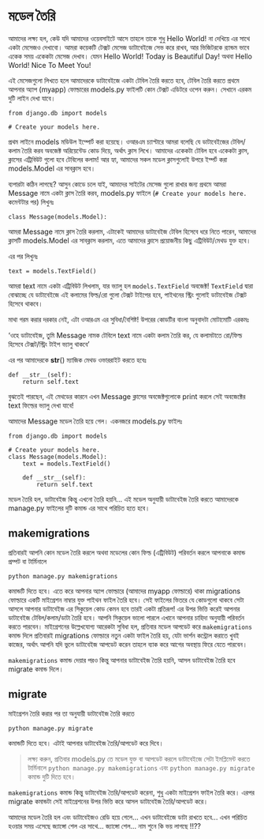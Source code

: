 # মডেল তৈরি

আমাদের লক্ষ্য হল, কেউ যদি আমাদের ওয়েবসাইটে আসে তাহলে তাকে শুধু Hello World! না দেখিয়ে এর সাথে একটা মেসেজও দেখাবো। আমরা কয়েকটি টেক্সট মেসেজ ডাটাবেইজে সেভ করে রাখব, আর ভিজিটরকে র‍্যান্ডম ভাবে একেক সময় একেকটা মেসেজ দেখাব। যেমন Hello World! Today is Beautiful Day! অথবা Hello World! Nice To Meet You!

এই মেসেজগুলো লিখতে হলে আমাদেরকে ডাটাবেইজে একটা টেবিল তৈরি করতে হবে, টেবিল তৈরি করতে প্রথমে আপনার অ্যাপ \(myapp\) ফোল্ডারের models.py ফাইলটি কোন টেক্সট এডিটরে ওপেন করুন। সেখানে এরকম দুটি লাইন দেখা যাবে।

```text
from django.db import models

# Create your models here.
```

প্রথম লাইনে models মডিউল ইম্পোর্ট করা হয়েছে। ওআরএম চ্যাপ্টারে আমরা বলেছি যে ডাটাবেইজের টেবিল/কলাম তৈরি করব অবজেক্ট অরিয়েন্টেড কোড দিয়ে, অর্থাৎ ক্লাস লিখে। আমাদের একেকটা টেবিল হবে একেকটা ক্লাস, ক্লাসের এট্রিবিউট গুলো হবে টেবিলের কলাম! আর হ্যা, আমাদের সকল মডেল ক্লাসগুলোই উপরে ইম্পর্ট করা models.Model এর সাবক্লাস হবে।

ব্যপারটা কঠিন লাগছে? আসুন কোডে চলে যাই, আমাদের সাইটের মেসেজ গুলো রাখার জন্য প্রথমে আমরা Message নামে একটা ক্লাস তৈরি করব, models.py ফাইলে \(`# Create your models here.` কমেন্টটার পর\) লিখুনঃ

```text
class Message(models.Model):
```

আমরা Message নামে ক্লাস তৈরি করলাম, এটাকেই আমাদের ডাটাবেইজ টেবিল হিসেবে ধরে নিতে পারেন, আমাদের ক্লাসটি models.Model এর সাবক্লাস করলাম, এতে আমাদের ক্লাসে প্রয়োজনীয় কিছু এট্রিবিউট/মেথড যুক্ত হবে।

এর পর লিখুনঃ

```text
text = models.TextField()
```

আমরা text নামে একটা এট্রিবিউট লিখলাম, যার ভ্যালু হল `models.TextField` অবজেক্ট! `TextField` দ্বারা বোঝাচ্ছে যে ডাটাবেইজে এই কলামের ফিল্ড/রো গুলো টেক্সট টাইপের হবে, পাইথনের স্ট্রিং গুলোই ডাটাবেইজ টেক্সট হিসেবে থাকবে।

মাথা গরম করার দরকার নেই, এটা ওআরএম এর সুবিধা/বৈশিষ্ট! উপরের কোডটির বাংলা অনুবাদটা মোটামোটি এরকমঃ

‘ওহে ডাটাবেইজ, তুমি Message নামক টেবিলে text নামে একটা কলাম তৈরি কর, যে কলামটাতে রো/ফিল্ড হিসেবে টেক্সট/স্ট্রিং টাইপ ভ্যালু থাকবে’

এর পর আমাদেরকে __str__\(\) ম্যাজিক মেথড ওভাররাইট করতে হবেঃ

```text
def __str__(self):
    return self.text
```

বুঝতেই পারছেন, এই মেথডের কারনে এখন Message ক্লাসের অবজেক্টগুলোকে print করলে সেই অবজেক্টের text ফিল্ডের ভ্যালু দেখা যাবে!

আমাদের Message মডেল তৈরি হয়ে গেল। একনজরে models.py ফাইলঃ

```text
from django.db import models

# Create your models here.
class Message(models.Model):
    text = models.TextField()

    def __str__(self):
        return self.text  
```

মডেল তৈরি হল, ডাটাবেইজ কিন্তু এখনো তৈরি হয়নি... এই মডেল অনুযায়ী ডাটাবেইজ তৈরি করতে আমাদেরকে manage.py ফাইলের দুটি কমান্ড এর সাথে পরিচিত হতে হবে।

## makemigrations

প্রতিবারই আপনি কোন মডেল তৈরি করলে অথবা মডেলের কোন ফিল্ড \(এট্রিবিউট\) পরিবর্তন করলে আপনাকে কমান্ড প্রম্পট বা টার্মিনালে

`python manage.py makemigrations`

কমান্ডটি দিতে হবে। এতে করে আপনার অ্যাপ ফোল্ডারে \(আমাদের myapp ফোল্ডারে\) থাকা migrations ফোল্ডারে একটি মাইগ্রেশন নাম্বার যুক্ত পাইথন ফাইল তৈরি হবে। সেই ফাইলের ভিতরে যে কোডগুলো থাকবে সেটা আসলে আপনার ডাটাবেইজ এর সিকুয়েল কোড কেমন হবে তারই একটা প্রতিরূপ! এর উপর ভিত্তি করেই আপনার ডাটাবেইজ টেবিল/কলাম/ডাটা তৈরি হবে। আপনি সিকুয়েল ভালো পারলে এখানে আপনার চাহিদা অনুযায়ী পরিবর্তন করতে পারবেন। মাইগ্রেশনের উল্লেখযোগ্য আরেকটা সুবিধা হল, প্রতিবার মডেল আপডেট করে `makemigrations` কমান্ড দিলে প্রতিবারই migrations ফোল্ডারে নতুন একটা ফাইল তৈরি হয়, যেটা ভার্শন কন্ট্রোল করাতে খুবই কাজের, অর্থাৎ আপনি যদি ভুলে ডাটাবেইজ আপডেট করেন তাহলে ব্যাক করে আগের অবস্থায় ফিরে যেতে পারবেন।

`makemigrations` কমান্ড দেয়ার পরও কিন্তু আপনার ডাটাবেইজ তৈরি হয়নি, আসল ডাটাবেইজ তৈরি হবে migrate কমান্ড দিলে।

## migrate

মাইগ্রেশন তৈরি করার পর তা অনুযায়ী ডাটাবেইজ তৈরি করতে

```text
python manage.py migrate 
```

কমান্ডটি দিতে হবে। এটাই আপনার ডাটাবেইজ তৈরি/আপডেট করে দিবে।

> লক্ষ্য করুন, প্রতিবার models.py তে মডেল যুক্ত বা আপডেট করলে ডাটাবেইজে সেটা ইমপ্লিমেন্ট করতে টার্মিনালে `python manage.py makemigrations` এবং `python manage.py migrate` কমান্ড দুটি দিতে হবে।

`makemigrations` কমান্ড কিন্তু ডাটাবেইজ তৈরি/আপডেট করেনা, শুধু একটা মাইগ্রেশন ফাইল তৈরি করে। এরপর migrate কমান্ডটা সেই মাইগ্রেশনের উপর ভিত্তি করে আসল ডাটাবেইজ তৈরি/আপডেট করে।

আমাদের মডেল তৈরি হল এবং ডাটাবেইজও রেডি হয়ে গেলে... এখন ডাটাবেইজে ডাটা রাখতে হবে... এখন পরিচিত হওয়ার সময় এসেছে জ্যাঙ্গো শেল এর সাথে... জ্যাঙ্গো শেল... নাম শুনে কি ভয় লাগছে !!??

